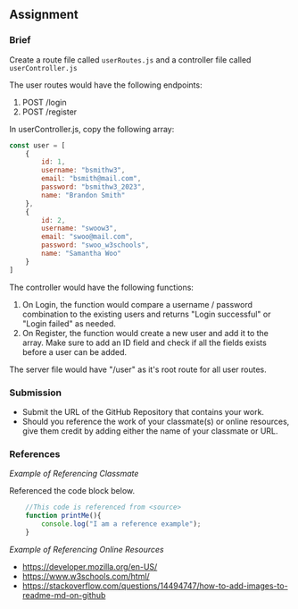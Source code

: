 ## Assignment

### Brief

Create a route file called `userRoutes.js` and a controller file called `userController.js`

The user routes would have the following endpoints:
1. POST /login
2. POST /register

In userController.js, copy the following array:
```js
const user = [
    {
        id: 1,
        username: "bsmithw3",
        email: "bsmith@mail.com",
        password: "bsmithw3_2023",
        name: "Brandon Smith"
    },
    {
        id: 2,
        username: "swoow3",
        email: "swoo@mail.com",
        password: "swoo_w3schools",
        name: "Samantha Woo"
    }
]
```

The controller would have the following functions:
1. On Login, the function would compare a username / password combination to the existing users and returns "Login successful" or "Login failed" as needed.
2. On Register, the function would create a new user and add it to the array. Make sure to add an ID field and check if all the fields exists before a user can be added.

The server file would have "/user" as it's root route for all user routes.

### Submission 

- Submit the URL of the GitHub Repository that contains your work.
- Should you reference the work of your classmate(s) or online resources, give them credit by adding either the name of your classmate or URL. 

### References

_Example of Referencing Classmate_

Referenced the code block below.
```js
    //This code is referenced from <source>
    function printMe(){
        console.log("I am a reference example");
    }
```

_Example of Referencing Online Resources_

- https://developer.mozilla.org/en-US/
- https://www.w3schools.com/html/
- https://stackoverflow.com/questions/14494747/how-to-add-images-to-readme-md-on-github

